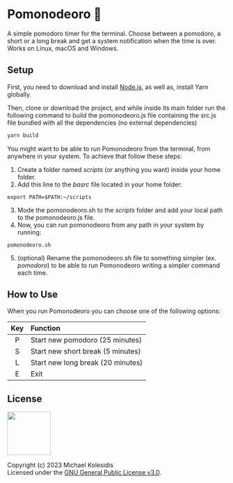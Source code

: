 # Pomonodeoro 🍅

A simple pomodoro timer for the terminal. Choose between a pomodoro, a short or a long break and get a system notification when the time is over. Works on Linux, macOS and Windows.


## Setup

First, you need to download and install [Node.js](https://nodejs.org/en/download/), as well as, install Yarn globally.

Then, clone or download the project, and while inside its main folder run the following command to build the pomonodeoro.js file containing the src.js file bundled with all the dependencies (no external dependencies)

```bash
yarn build
```

You might want to be able to run Pomonodeoro from the terminal, from anywhere in your system. To achieve that follow these steps:

1. Create a folder named _scripts_ (or anything you want) inside your home folder.
2. Add this line to the _basrc_ file located in your home folder:

```
export PATH=$PATH:~/scripts
```

3. Mode the pomonodeoro.sh to the _scripts_ folder and add your local path to the pomonodeoro.js file.
4. Now, you can run pomonodeoro from any path in your system by running:

```
pomonodeoro.sh
```

5. (optional) Rename the pomonodeoro.sh file to something simpler (ex. _pomodoro_) to be able to run Pomonodeoro writing a simpler command each time.

## How to Use
When you run Pomonodeoro you can choose one of the following options:

| Key             | Function                          |
| :-------------: |:----------------------------------|
| P               | Start new pomodoro (25 minutes)   |
| S               | Start new short break (5 minutes) |
| L               | Start new long break (20 minutes) |
| E               |  Exit                             |


## License

<a href="https://www.gnu.org/licenses/gpl-3.0.html"><img src="https://upload.wikimedia.org/wikipedia/commons/9/93/GPLv3_Logo.svg" height="100px" /></a>

Copyright (c) 2023 Michael Kolesidis<br>
Licensed under the [GNU General Public License v3.0](https://www.gnu.org/licenses/gpl-3.0.html).


